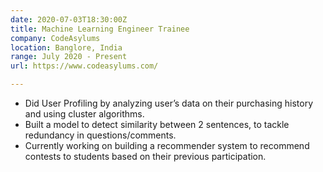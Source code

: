 ```yaml
---
date: 2020-07-03T18:30:00Z
title: Machine Learning Engineer Trainee
company: CodeAsylums
location: Banglore, India
range: July 2020 - Present
url: https://www.codeasylums.com/

---
```

* Did User Profiling by analyzing user’s data on their purchasing history and using cluster algorithms.
* Built a model to detect similarity between 2 sentences, to tackle redundancy in questions/comments.
* Currently working on building a recommender system to recommend contests to students based on their previous participation.